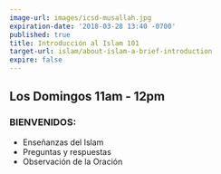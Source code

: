```yaml
---
image-url: images/icsd-musallah.jpg
expiration-date: '2018-03-28 13:40 -0700'
published: true
title: Introducción al Islam 101
target-url: islam/about-islam-a-brief-introduction
expire: false
---
```

## Los Domingos 11am - 12pm

### BIENVENIDOS:
- Enseñanzas del Islam
- Preguntas y respuestas
- Observación de la Oración
